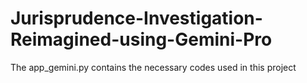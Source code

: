 # Jurisprudence-Investigation-Reimagined-using-Gemini-Pro

The app_gemini.py contains the necessary codes used in this project
